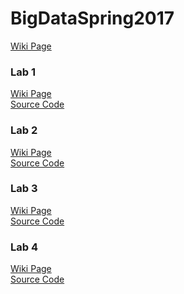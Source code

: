 # BigDataSpring2017
<a href="https://github.com/billjcapps/BigDataSpring2017/wiki">Wiki Page</a>

<h3>Lab 1</h3>
<a href="https://github.com/billjcapps/BigDataSpring2017/wiki/Lab-1">Wiki Page</a>
<br>
<a href="https://github.com/billjcapps/BigDataSpring2017/blob/master/Documentation/PS1_1.py">Source Code</a>

<h3>Lab 2</h3>
<a href="https://github.com/billjcapps/BigDataSpring2017/wiki/Lab-2">Wiki Page</a>
<br>
<a href="https://github.com/billjcapps/BigDataSpring2017/tree/master/Lab2">Source Code</a>

<h3>Lab 3</h3>
<a href="https://github.com/billjcapps/BigDataSpring2017/wiki/Lab-3">Wiki Page</a>
<br>
<a href="https://github.com/billjcapps/BigDataSpring2017/tree/master/Lab3">Source Code</a>

<h3>Lab 4</h3>
<a href="https://github.com/billjcapps/BigDataSpring2017/wiki/Lab-4">Wiki Page</a>
<br>
<a href="https://github.com/billjcapps/BigDataSpring2017/tree/master/Lab4">Source Code</a>

